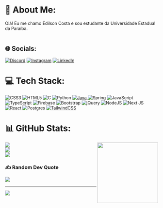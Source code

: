 

# 💫 About Me:
Olá! Eu me chamo Edilson Costa e sou estudante da Universidade Estadual da Paraíba.<br><br>


## 🌐 Socials:
[![Discord](https://img.shields.io/badge/Discord-%237289DA.svg?logo=discord&logoColor=white)](https://discord.gg/Senhor_E#1804)
[![Instagram](https://img.shields.io/badge/Instagram-%23E4405F.svg?logo=Instagram&logoColor=white)](https://instagram.com/edilsoncostajr) 
[![LinkedIn](https://img.shields.io/badge/LinkedIn-%230077B5.svg?logo=linkedin&logoColor=white)](https://linkedin.com/in/edilson-do-nascimento-costa-júnior-12b652230) 

# 💻 Tech Stack:
![CSS3](https://img.shields.io/badge/css3-%231572B6.svg?style=for-the-badge&logo=css3&logoColor=white)
![HTML5](https://img.shields.io/badge/html5-%23E34F26.svg?style=for-the-badge&logo=html5&logoColor=white)
![C](https://img.shields.io/badge/c-%2300599C.svg?style=for-the-badge&logo=c&logoColor=white) 
![Python](https://img.shields.io/badge/python-3670A0?style=for-the-badge&logo=python&logoColor=ffdd54) 
[![Java](https://img.shields.io/badge/java-%23ED8B00.svg?style=for-the-badge&logo=java&logoColor=white) ](https://docs.oracle.com/en/java/)
![Spring](https://img.shields.io/badge/spring-%236DB33F.svg?style=for-the-badge&logo=spring&logoColor=white) 
![JavaScript](https://img.shields.io/badge/javascript-%23323330.svg?style=for-the-badge&logo=javascript&logoColor=%23F7DF1E) 
![TypeScript](https://img.shields.io/badge/typescript-%23007ACC.svg?style=for-the-badge&logo=typescript&logoColor=white)
![Firebase](https://img.shields.io/badge/firebase-%23039BE5.svg?style=for-the-badge&logo=firebase)
![Bootstrap](https://img.shields.io/badge/bootstrap-%23563D7C.svg?style=for-the-badge&logo=bootstrap&logoColor=white) 
![jQuery](https://img.shields.io/badge/jquery-%230769AD.svg?style=for-the-badge&logo=jquery&logoColor=white) 
![NodeJS](https://img.shields.io/badge/node.js-6DA55F?style=for-the-badge&logo=node.js&logoColor=white)
![Next JS](https://img.shields.io/badge/Next-black?style=for-the-badge&logo=next.js&logoColor=white)
![React](https://img.shields.io/badge/react-%2320232a.svg?style=for-the-badge&logo=react&logoColor=%2361DAFB)
![Postgres](https://img.shields.io/badge/postgres-%23316192.svg?style=for-the-badge&logo=postgresql&logoColor=white) 
[![TailwindCSS](https://img.shields.io/badge/tailwindcss-%2338B2AC.svg?style=for-the-badge&logo=tailwind-css&logoColor=white)](https://tailwindcss.com/)
# 📊 GitHub Stats:
![](https://github-readme-stats.vercel.app/api?username=Edilsoncostajunior&theme=algolia&hide_border=false&include_all_commits=false&count_private=false)<img src="https://cdn.discordapp.com/attachments/880603724903493632/1064379275605708911/13114a8c-5ee3-41e5-94f0-7568dd9a4f27.jpg" height="200px" align="right"><br/>
![](https://github-readme-streak-stats.herokuapp.com/?user=Edilsoncostajunior&theme=algolia&hide_border=false)<br/>
![](https://github-readme-stats.vercel.app/api/top-langs/?username=Edilsoncostajunior&theme=algolia&hide_border=false&include_all_commits=false&count_private=false&layout=compact)

### ✍️ Random Dev Quote
![](https://quotes-github-readme.vercel.app/api?type=horizontal&theme=tokyonight)

---
[![](https://visitcount.itsvg.in/api?id=Edilsoncostajunior&icon=0&color=0)](https://visitcount.itsvg.in)

<!-- Proudly created with GPRM ( https://gprm.itsvg.in ) -->
